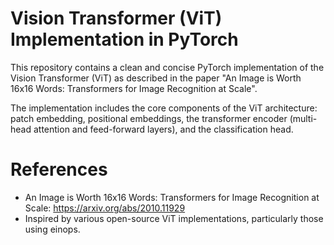 # Vision Transformer (ViT) Implementation in PyTorch

This repository contains a clean and concise PyTorch implementation of the Vision Transformer (ViT) as described in the paper "An Image is Worth 16x16 Words: Transformers for Image Recognition at Scale".

The implementation includes the core components of the ViT architecture: patch embedding, positional embeddings, the transformer encoder (multi-head attention and feed-forward layers), and the classification head.

# References
- An Image is Worth 16x16 Words: Transformers for Image Recognition at Scale: https://arxiv.org/abs/2010.11929
- Inspired by various open-source ViT implementations, particularly those using einops.